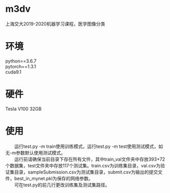 # m3dv
上海交大2019-2020机器学习课程，医学图像分类
# 环境
python==3.6.7  
pytorch==1.3.1  
cuda9.1
# 硬件
Tesla V100 32GB
# 使用
　　运行test.py -m train使用训练模式，运行test.py -m test使用测试模式，如无-m参数默认使用测试模式。  
　　运行前请确保当前目录下存在所有文件，其中train_val文件夹中存放393+72个数据集，test文件夹中存放117个测试集。train.csv为训练集目录，val.csv为验证集目录，sampleSubmission.csv为测试集目录，submit.csv为输出的提交文件，best_in_mynet.pkl为保存的网络参数。  
　　可在test.py的前几行更改训练集及测试集路径。
